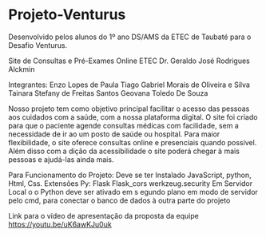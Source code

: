 # Projeto-Venturus
Desenvolvido pelos alunos do 1º ano DS/AMS da ETEC de Taubaté para o Desafio Venturus.

Site de Consultas e Pré-Exames Online
ETEC Dr. Geraldo José Rodrigues Alckmin

Integrantes:
Enzo Lopes de Paula
Tiago Gabriel Morais de Oliveira e Silva
Tainara Stefany de Freitas Santos
Geovana Toledo De Souza

Nosso projeto tem como objetivo principal facilitar o acesso das pessoas aos cuidados com a saúde, com a nossa plataforma digital. O site foi criado para que o paciente agende consultas médicas com facilidade, sem a necessidade de ir ao um posto de saúde ou hospital. Para maior flexibilidade, o site oferece consultas online e presenciais quando possível. Além disso com a dição da acessibilidade o site poderá chegar à mais pessoas e ajudá-las ainda mais.

Para Funcionamento do Projeto:
Deve se ter Instalado JavaScript, python, Html, Css.
Extensões Py: Flask
Flask_cors
werkzeug.security
Em Servidor Local o o Python deve ser ativado em s
egundo plano em modo de servidor pelo cmd, para conectar o banco de dados à outra parte do projeto


Link para o vídeo de apresentação da proposta da equipe
https://youtu.be/uK6awKJu0uk